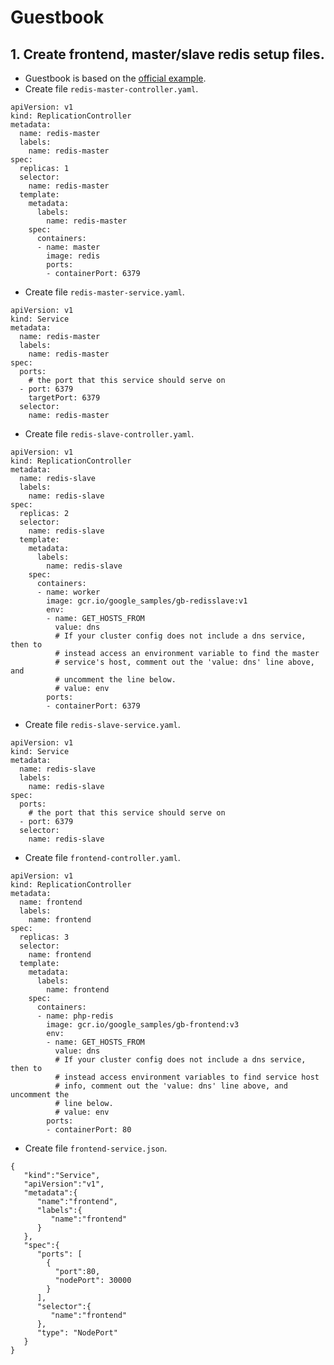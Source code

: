 # Guestbook
## 1. Create frontend, master/slave redis setup files.
- Guestbook is based on the [official example](http://kubernetes.io/v1.0/examples/guestbook/README.html).
- Create file `redis-master-controller.yaml`.
```
apiVersion: v1
kind: ReplicationController
metadata:
  name: redis-master
  labels:
    name: redis-master
spec:
  replicas: 1
  selector:
    name: redis-master
  template:
    metadata:
      labels:
        name: redis-master
    spec:
      containers:
      - name: master
        image: redis
        ports:
        - containerPort: 6379
```
- Create file `redis-master-service.yaml`.
```
apiVersion: v1
kind: Service
metadata:
  name: redis-master
  labels:
    name: redis-master
spec:
  ports:
    # the port that this service should serve on
  - port: 6379
    targetPort: 6379
  selector:
    name: redis-master
```
- Create file `redis-slave-controller.yaml`.
```
apiVersion: v1
kind: ReplicationController
metadata:
  name: redis-slave
  labels:
    name: redis-slave
spec:
  replicas: 2
  selector:
    name: redis-slave
  template:
    metadata:
      labels:
        name: redis-slave
    spec:
      containers:
      - name: worker
        image: gcr.io/google_samples/gb-redisslave:v1
        env:
        - name: GET_HOSTS_FROM
          value: dns
          # If your cluster config does not include a dns service, then to
          # instead access an environment variable to find the master
          # service's host, comment out the 'value: dns' line above, and
          # uncomment the line below.
          # value: env
        ports:
        - containerPort: 6379
```
- Create file `redis-slave-service.yaml`.
```
apiVersion: v1
kind: Service
metadata:
  name: redis-slave
  labels:
    name: redis-slave
spec:
  ports:
    # the port that this service should serve on
  - port: 6379
  selector:
    name: redis-slave
```
- Create file `frontend-controller.yaml`.
```
apiVersion: v1
kind: ReplicationController
metadata:
  name: frontend
  labels:
    name: frontend
spec:
  replicas: 3
  selector:
    name: frontend
  template:
    metadata:
      labels:
        name: frontend
    spec:
      containers:
      - name: php-redis
        image: gcr.io/google_samples/gb-frontend:v3
        env:
        - name: GET_HOSTS_FROM
          value: dns
          # If your cluster config does not include a dns service, then to
          # instead access environment variables to find service host
          # info, comment out the 'value: dns' line above, and uncomment the
          # line below.
          # value: env
        ports:
        - containerPort: 80
```
- Create file `frontend-service.json`.
```
{
   "kind":"Service",
   "apiVersion":"v1",
   "metadata":{
      "name":"frontend",
      "labels":{
         "name":"frontend"
      }
   },
   "spec":{
      "ports": [
        {
          "port":80,
          "nodePort": 30000
        }
      ],
      "selector":{
         "name":"frontend"
      },
      "type": "NodePort"
   }
}
```
